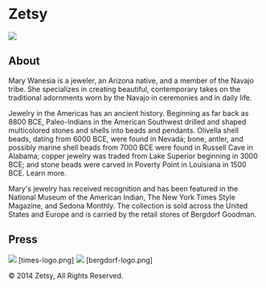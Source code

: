 <!-- Level 1 header -->
<h1>Zetsy</h1>

<!-- featured image -->
<img src="images/necklace.jpg">

<!-- level 2 header -->
<h2>About</h2>

<!-- paragraph -->
<p>Mary Wanesia is a jeweler, an Arizona native, and a member of the Navajo tribe. She specializes in creating beautiful, contemporary takes on the traditional adornments worn by the Navajo in ceremonies and in daily life.</p>

<!-- paragraph -->
<p>Jewelry in the Americas has an ancient history. Beginning as far back as 8800 BCE, Paleo-Indians in the American Southwest drilled and shaped multicolored stones and shells into beads and pendants. Olivella shell beads, dating from 6000 BCE, were found in Nevada; bone, antler, and possibly marine shell beads from 7000 BCE were found in Russell Cave in Alabama; copper jewelry was traded from Lake Superior beginning in 3000 BCE; and stone beads were carved in Poverty Point in Louisiana in 1500 BCE. Learn more.</p>
<!-- Note: "Learn more" links to: http://en.wikipedia.org/wiki/Native_American_jewelry -->

<!-- paragraph -->
<p>Mary's jewelry has received recognition and has been featured in the National Museum of the American Indian, The New York Times Style Magazine, and Sedona Monthly. The collection is sold across the United States and Europe and is carried by the retail stores of Bergdorf Goodman.</p>

<!-- level 2 header -->
<h2>Press</h2>

<!-- press images -->
<img src="images/nmai-logo.png" ><!-- links to: http://nmai.si.edu -->
[times-logo.png]<!-- links to: http://www.nytimes.com/pages/t-magazine/ -->
<img src="images/sedona-logo.png"><!-- links to: http://www.sedonamonthly.com -->
[bergdorf-logo.png]<!-- links to: http://www.bergdorfgoodman.com/ -->

<!-- paragraph --><p>&copy; 2014 Zetsy, All Rights Reserved.</p>
